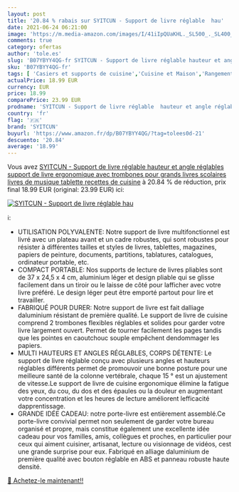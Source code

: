 ```yaml
---
layout: post
title: '20.84 % rabais sur SYITCUN - Support de livre réglable  hau'
date: 2021-06-24 06:21:00
image: 'https://m.media-amazon.com/images/I/41iIpQUaKHL._SL500_._SL400_.jpg'
comments: true
category: ofertas
author: 'tole.es'
slug: 'B07YBYY4QG-fr SYITCUN - Support de livre réglable hauteur et angle...'
sku: 'B07YBYY4QG-fr'
tags: [ 'Casiers et supports de cuisine','Cuisine et Maison','Rangement et organisation','Rangement et organisation de cuisine','Supports pour livre de recettes','syitcun', ]
actualPrice: 18.99 EUR
currency: EUR
price: 18.99
comparePrice: 23.99 EUR
prodname: 'SYITCUN - Support de livre réglable  hauteur et angle réglables  support de livre ergonomique avec trombones pour grands livres scolaires  livres de musique  tablette  recettes de cuisine'
country: 'fr'
flag: '🇫🇷'
brand: 'SYITCUN'
buyurl: 'https://www.amazon.fr/dp/B07YBYY4QG/?tag=tolees0d-21'
descuento: '20.84'
average: '18.99'
---
```


Vous avez [SYITCUN - Support de livre réglable  hauteur et angle réglables  support de livre ergonomique avec trombones pour grands livres scolaires  livres de musique  tablette  recettes de cuisine](https://www.amazon.fr/dp/B07YBYY4QG/?tag=tolees0d-21)  à  20.84 % de réduction, prix final  18.99 EUR (original: 23.99 EUR) ici:

[![SYITCUN - Support de livre réglable  hau](https://m.media-amazon.com/images/I/41iIpQUaKHL._SL500_._SL400_.jpg)](https://www.amazon.fr/dp/B07YBYY4QG/?tag=tolees0d-21)

ℹ️:

- UTILISATION POLYVALENTE: Notre support de livre multifonctionnel est livré avec un plateau avant et un cadre robustes, qui sont robustes pour résister à différentes tailles et styles de livres, tablettes, magazines, papiers de peinture, documents, partitions, tablatures, catalogues, ordinateur portable, etc.
- COMPACT PORTABLE: Nos supports de lecture de livres pliables sont de 37 x 24,5 x 4 cm, aluminium léger et design pliable qui se glisse facilement dans un tiroir ou le laisse de côté pour lafficher avec votre livre préféré. Le design léger peut être emporté partout pour lire et travailler.
- FABRIQUÉ POUR DURER: Notre support de livre est fait dalliage daluminium résistant de première qualité. Le support de livre de cuisine comprend 2 trombones flexibles réglables et solides pour garder votre livre largement ouvert. Permet de tourner facilement les pages tandis que les pointes en caoutchouc souple empêchent dendommager les papiers.
- MULTI HAUTEURS ET ANGLES RÉGLABLES, CORPS DÉTENTE: Le support de livre réglable conçu avec plusieurs angles et hauteurs réglables différents permet de promouvoir une bonne posture pour une meilleure santé de la colonne vertébrale, chaque 15 ° est un ajustement de vitesse.Le support de livre de cuisine ergonomique élimine la fatigue des yeux, du cou, du dos et des épaules ou la douleur en augmentant votre concentration et les heures de lecture améliorent lefficacité dapprentissage.
- GRANDE IDÉE CADEAU: notre porte-livre est entièrement assemblé.Ce porte-livre convivial permet non seulement de garder votre bureau organisé et propre, mais constitue également une excellente idée cadeau pour vos familles, amis, collègues et proches, en particulier pour ceux qui aiment cuisiner, artisanat, lecture ou visionnage de vidéos, cest une grande surprise pour eux. Fabriqué en alliage daluminium de première qualité avec bouton réglable en ABS et panneau robuste haute densité.

[🛒 Achetez-le maintenant!!](https://www.amazon.fr/dp/B07YBYY4QG/?tag=tolees0d-21)
